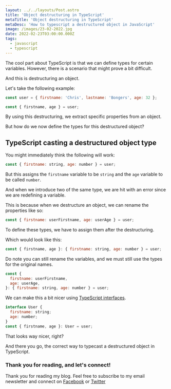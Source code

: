 ```yaml
---
layout: ../../layouts/Post.astro
title: 'Object destructuring in TypeScript'
metaTitle: 'Object destructuring in TypeScript'
metaDesc: 'How to typescript a destructured object in JavaScript'
image: /images/23-02-2022.jpg
date: 2022-02-23T03:00:00.000Z
tags:
  - javascript
  - typescript
---
```


The cool part about TypeScript is that we can define types for certain variables.
However, there is a scenario that might prove a bit difficult.

And this is destructuring an object.

Let's take the following example:

```js
const user = { firstname: 'Chris', lastname: 'Bongers', age: 32 };

const { firstname, age } = user;
```

By using this destructuring, we extract specific properties from an object.

But how do we now define the types for this destructured object?

## TypeScript casting a destructured object type

You might immediately think the following will work:

```js
const { firstname: string, age: number } = user;
```

But this assigns the `firstname` variable to be `string` and the `age` variable to be called `number`.

And when we introduce two of the same type, we are hit with an error since we are redefining a variable.

This is because when we destructure an object, we can rename the properties like so:

```js
const { firstname: userFirstname, age: userAge } = user;
```

To define these types, we have to assign them after the destructuring.

Which would look like this:

```js
const { firstname, age }: { firstname: string, age: number } = user;
```

Do note you can still rename the variables, and we must still use the types for the original names.

```js
const {
  firstname: userFirstname,
  age: userAge,
}: { firstname: string, age: number } = user;
```

We can make this a bit nicer using [TypeScript interfaces](https://daily-dev-tips.com/posts/typescript-types-and-interfaces/).

```js
interface User {
  firstname: string;
  age: number;
}
const { firstname, age }: User = user;
```

That looks way nicer, right?

And there you go, the correct way to typecast a destructured object in TypeScript.

### Thank you for reading, and let's connect!

Thank you for reading my blog. Feel free to subscribe to my email newsletter and connect on [Facebook](https://www.facebook.com/DailyDevTipsBlog) or [Twitter](https://twitter.com/DailyDevTips1)
